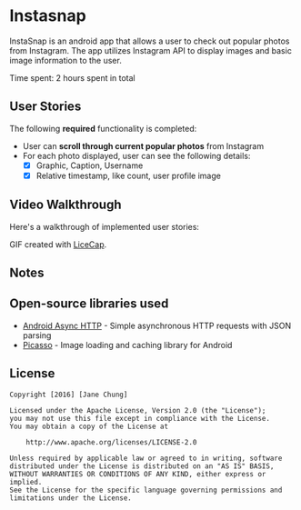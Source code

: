 # Instasnap
InstaSnap is an android app that allows a user to check out popular photos from Instagram. The app utilizes Instagram API to display images and basic image information to the user.

Time spent: 2 hours spent in total

## User Stories

The following **required** functionality is completed:

* User can **scroll through current popular photos** from Instagram
* For each photo displayed, user can see the following details:
  * [X] Graphic, Caption, Username
  * [X] Relative timestamp, like count, user profile image
  
## Video Walkthrough 

Here's a walkthrough of implemented user stories:


GIF created with [LiceCap](http://www.cockos.com/licecap/).

## Notes



## Open-source libraries used

- [Android Async HTTP](https://github.com/loopj/android-async-http) - Simple asynchronous HTTP requests with JSON parsing
- [Picasso](http://square.github.io/picasso/) - Image loading and caching library for Android

## License

    Copyright [2016] [Jane Chung]

    Licensed under the Apache License, Version 2.0 (the "License");
    you may not use this file except in compliance with the License.
    You may obtain a copy of the License at

        http://www.apache.org/licenses/LICENSE-2.0

    Unless required by applicable law or agreed to in writing, software
    distributed under the License is distributed on an "AS IS" BASIS,
    WITHOUT WARRANTIES OR CONDITIONS OF ANY KIND, either express or implied.
    See the License for the specific language governing permissions and
    limitations under the License.
